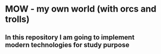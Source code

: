 # MOW - my own world (with orcs and trolls)

## In this repository I am going to implement modern technologies for study purpose

